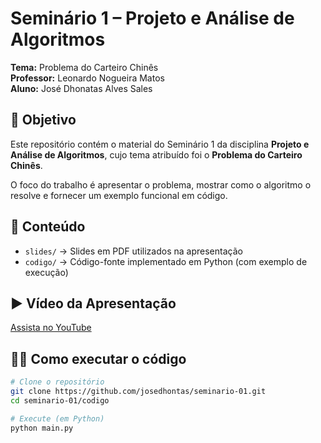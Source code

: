 # Seminário 1 – Projeto e Análise de Algoritmos  
**Tema:** Problema do Carteiro Chinês  
**Professor:** Leonardo Nogueira Matos  
**Aluno:** José Dhonatas Alves Sales  

## 🎯 Objetivo  
Este repositório contém o material do Seminário 1 da disciplina **Projeto e Análise de Algoritmos**, cujo tema atribuído foi o **Problema do Carteiro Chinês**.  

O foco do trabalho é apresentar o problema, mostrar como o algoritmo o resolve e fornecer um exemplo funcional em código.  

## 📂 Conteúdo  
- `slides/` → Slides em PDF utilizados na apresentação  
- `codigo/` → Código-fonte implementado em Python (com exemplo de execução)  

## ▶️ Vídeo da Apresentação  
[Assista no YouTube](COLE_AQUI_O_LINK)  

## 👨‍💻 Como executar o código  
```bash
# Clone o repositório
git clone https://github.com/josedhontas/seminario-01.git
cd seminario-01/codigo

# Execute (em Python)
python main.py

